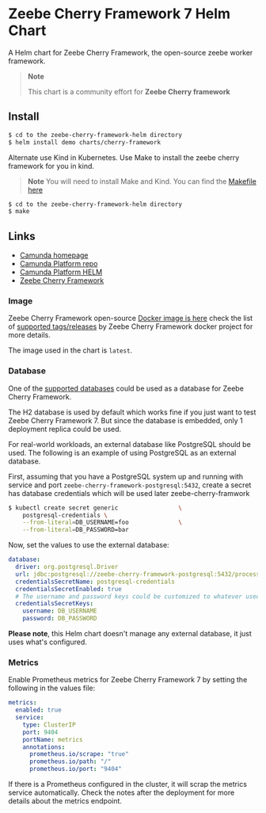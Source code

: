 # Zeebe Cherry Framework 7 Helm Chart

A Helm chart for Zeebe Cherry Framework, the open-source zeebe worker framework.

> **Note**
>
> This chart is a community effort for **Zeebe Cherry framework**

## Install

<!--
# TODO: publish helm chart
$ helm repo add camunda https://helm.cch.camunda.cloud
$ helm repo update
$ helm install cherry-demo camunda/zeebe-cherry-framework
 -->

```sh
$ cd to the zeebe-cherry-framework-helm directory
$ helm install demo charts/cherry-framework
```

Alternate use Kind in Kubernetes. Use Make to install the zeebe cherry framework for you in kind.
> **Note**
> You will need to install Make and Kind.
> You can find the [Makefile here](https://github.com/camunda-community-hub/zeebe-cherry-framework-helm/blob/main/Makefile)

```sh
$ cd to the zeebe-cherry-framework-helm directory
$ make
```

## Links

* [Camunda homepage](https://camunda.com)
* [Camunda Platform repo](https://github.com/camunda/camunda-platform)
* [Camunda Platform HELM](https://helm.camunda.io/)
* [Zeebe Cherry Framework](https://github.com/camunda-community-hub/zeebe-cherry-framework)

### Image

Zeebe Cherry Framework open-source [Docker image is here](https://github.com/camunda-community-hub/zeebe-cherry-framework/pkgs/container/zeebe-cherry-framework)
check the list of
[supported tags/releases](https://github.com/camunda-community-hub/zeebe-cherry-framework/releases)
by Zeebe Cherry Framework docker project for more details.

The image used in the chart is `latest`.

### Database

One of the [supported databases](https://docs.camunda.org/manual/latest/introduction/supported-environments/#databases)
could be used as a database for Zeebe Cherry Framework.

The H2 database is used by default which works fine if you just want to test Zeebe Cherry Framework 7.
But since the database is embedded, only 1 deployment replica could be used.

For real-world workloads, an external database like PostgreSQL should be used.
The following is an example of using PostgreSQL as an external database.

First, assuming that you have a PostgreSQL system up and running with service and port
`zeebe-cherry-framework-postgresql:5432`, create a secret has database credentials which will be used later zeebe-cherry-framwork

```sh
$ kubectl create secret generic                 \
    postgresql-credentials \
    --from-literal=DB_USERNAME=foo              \
    --from-literal=DB_PASSWORD=bar
```

Now, set the values to use the external database:

```yaml
database:
  driver: org.postgresql.Driver
  url: jdbc:postgresql://zeebe-cherry-framework-postgresql:5432/process-engine
  credentialsSecretName: postgresql-credentials
  credentialsSecretEnabled: true
  # The username and password keys could be customized to whatever used in the credentials secret.
  credentialsSecretKeys:
    username: DB_USERNAME
    password: DB_PASSWORD
```

**Please note**, this Helm chart doesn't manage any external database, it just uses what's configured.

### Metrics

Enable Prometheus metrics for Zeebe Cherry Framework 7 by setting the following in the values file:

```yaml
metrics:
  enabled: true
  service:
    type: ClusterIP
    port: 9404
    portName: metrics
    annotations:
      prometheus.io/scrape: "true"
      prometheus.io/path: "/"
      prometheus.io/port: "9404"
```

If there is a Prometheus configured in the cluster, it will scrap the metrics service automatically.
Check the notes after the deployment for more details about the metrics endpoint.
